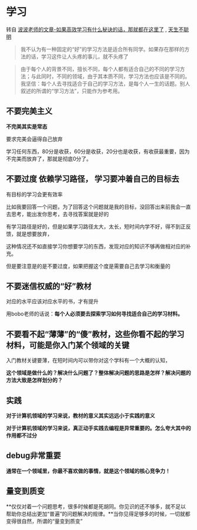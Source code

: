 # 学习

转自 [波波老师的文章-如果高效学习有什么秘诀的话，那就都在这里了](https://mp.weixin.qq.com/s?__biz=MzU4NTIxODYwMQ==&mid=2247483836&idx=1&sn=90854aa76507281403e4dd9cd434a12b&chksm=fd8caefacafb27ec78f999fde4f1217c04c6e2ff28cf51fe511d8fa29d484d9281ff91de8c9c&token=88683563&lang=zh_CN#rd)  ,  [天生不聪明](https://mp.weixin.qq.com/s?__biz=MzU4NTIxODYwMQ==&mid=2247483856&idx=1&sn=47a72cee1190aefc06c24fea78f78484&chksm=fd8cae96cafb2780f2634bbeece1608f321ea2698523869ff6d0c58497ad2dfbf5fa1233b0dd&token=88683563&lang=zh_CN#rd)



> 我不认为有一种固定的“好”的学习方法是适合所有同学。如果存在那样的方法的话，学习这件让人头疼的事儿，就不头疼了



> 由于每个人的背景不同，擅长不同，每个人都有适合自己的不同的学习方法；与此同时，不同的领域，由于其本质不同，学习方法也应该是不同的。我坚信：每个人去寻找适合于自己的学习方法，是每个人一生的话题。别人叙述的所谓的“学习方法”，只能作为参考用。





## 不要完美主义

**不完美其实是常态** 

要求完美会逼得自己放弃

学习任何东西，80分是收获，60分是收获，20分也是收获，有收获最重要，因为不完美而放弃了，那就是彻底0分了。



## 不要过度 依赖学习路径， 学习要冲着自己的目标去

有目标的学习会更有效率

比如我要回答一个问题，为了回答这个问题就是我的目标，没回答出来前我会一直去思考，能出发你思考，去寻找答案就是好的

有学习路径是好的，但是如果学习路径太大，太长，短时间内学不好，得不到正反馈，就是想要放弃，

这种情况还不如直接学习你想要学习的东西，发现对应的知识不够再做相对应的补充。

但是要注意是的是不要过度，如果把握这个度是需要自己去学习和衡量的



## 不要迷信权威的“好”教材

对应的水平应该对应水平的书，才有提升

用bobo老师的话说：**每个人必须要去探索学习如何寻找适合自己的学习材料。**



## 不要看不起“薄薄”的“傻”教材，这些你看不起的学习材料，可能是你入门某个领域的关键

入门教材关键要薄，在短时间内可以带你对这个学科有一个大概的认知，

**这个领域是做什么的？解决什么问题了？整体解决问题的思路是怎样？解决问题的方法大致是怎样划分的？**





## 实践

**对于计算机领域的学习来说，教材的意义其实远远小于实践的意义**

**对于计算机领域的学习来说，真正动手实践去编程是异常重要的。怎么夸大其中的作用都不过分**



## debug非常重要

**通常在一个领域里，你最不喜欢做的事情，就是这个领域的核心竞争力！**



## 量变到质变

**仅仅对着一个问题思考，很多时候都是死胡同。你见识的还不够多，就不足以帮助你总结出更加“普遍”的问题解决的规律。**当你见得足够多的时候，一切就都变得很自然，所谓的“量变到质变”